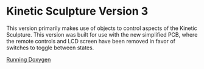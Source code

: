 # Kinetic Sculpture Version 3

This version primarily makes use of objects to control aspects of the Kinetic Sculpture.
This version was built for use with the new simplified PCB, where the remote controls and LCD screen have been removed in favor of switches to toggle between states.

[Running Doxygen](https://learn.adafruit.com/the-well-automated-arduino-library/doxygen)

